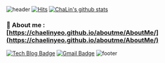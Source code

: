![header](https://capsule-render.vercel.app/api?type=wave&color=gradient&height=100&section=header)
[![Hits](https://hits.seeyoufarm.com/api/count/incr/badge.svg?url=https%3A%2F%2Fgithub.com%2FChaeLinYeo&count_bg=%2379C83D&title_bg=%23555555&icon=&icon_color=%23E7E7E7&title=hits&edge_flat=false)](https://hits.seeyoufarm.com)
[![ChaLin's github stats](https://github-readme-stats.vercel.app/api?username=ChaeLinYeo)](https://github.com/anuraghazra/github-readme-stats)
### 💬 About me : [https://chaelinyeo.github.io/aboutme/AboutMe/](https://chaelinyeo.github.io/aboutme/AboutMe/)
<!--
**ChaeLinYeo/ChaeLinYeo** is a ✨ _special_ ✨ repository because its `README.md` (this file) appears on your GitHub profile.
Here are some ideas to get you started:

- 🔭 I’m currently working on ...
- 🌱 I’m currently learning ...
- 👯 I’m looking to collaborate on ...
- 🤔 I’m looking for help with ...
- 💬 Ask me about ...
- 📫 How to reach me: ...
- 😄 Pronouns: ...
- ⚡ Fun fact: ...
-->
[![Tech Blog Badge](http://img.shields.io/badge/-Tech%20blog-black?style=flat-square&logo=github&link=https://zzsza.github.io/)](https://chaelinyeo.github.io/)
[![Gmail Badge](https://img.shields.io/badge/Gmail-d14836?style=flat-square&logo=Gmail&logoColor=white&link=mailto:snugyun01@gmail.com)](mailto:gomgomtoto@gmail.com)
![footer](https://capsule-render.vercel.app/api?type=wave&color=gradient&height=100&section=footer)
